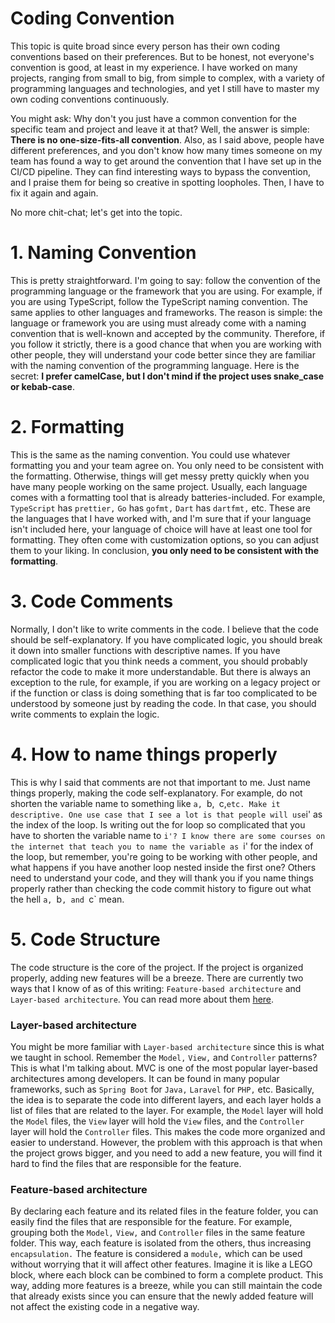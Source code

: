 # Coding Convention

This topic is quite broad since every person has their own coding conventions based on their preferences. But to be honest, not everyone's convention is good, at least in my experience. I have worked on many projects, ranging from small to big, from simple to complex, with a variety of programming languages and technologies, and yet I still have to master my own coding conventions continuously.

You might ask: Why don't you just have a common convention for the specific team and project and leave it at that? Well, the answer is simple: **There is no one-size-fits-all convention**. Also, as I said above, people have different preferences, and you don't know how many times someone on my team has found a way to get around the convention that I have set up in the CI/CD pipeline. They can find interesting ways to bypass the convention, and I praise them for being so creative in spotting loopholes. Then, I have to fix it again and again.

No more chit-chat; let's get into the topic.

# 1. Naming Convention

This is pretty straightforward. I'm going to say: follow the convention of the programming language or the framework that you are using. For example, if you are using TypeScript, follow the TypeScript naming convention. The same applies to other languages and frameworks. The reason is simple: the language or framework you are using must already come with a naming convention that is well-known and accepted by the community. Therefore, if you follow it strictly, there is a good chance that when you are working with other people, they will understand your code better since they are familiar with the naming convention of the programming language. Here is the secret: **I prefer camelCase, but I don't mind if the project uses snake_case or kebab-case**.

# 2. Formatting

This is the same as the naming convention. You could use whatever formatting you and your team agree on. You only need to be consistent with the formatting. Otherwise, things will get messy pretty quickly when you have many people working on the same project. Usually, each language comes with a formatting tool that is already batteries-included. For example, `TypeScript` has `prettier,` `Go` has `gofmt,` `Dart` has `dartfmt,` etc. These are the languages that I have worked with, and I'm sure that if your language isn't included here, your language of choice will have at least one tool for formatting. They often come with customization options, so you can adjust them to your liking. In conclusion, **you only need to be consistent with the formatting**.

# 3. Code Comments

Normally, I don't like to write comments in the code. I believe that the code should be self-explanatory. If you have complicated logic, you should break it down into smaller functions with descriptive names. If you have complicated logic that you think needs a comment, you should probably refactor the code to make it more understandable. But there is always an exception to the rule, for example, if you are working on a legacy project or if the function or class is doing something that is far too complicated to be understood by someone just by reading the code. In that case, you should write comments to explain the logic.




# 4. How to name things properly

This is why I said that comments are not that important to me. Just name things properly, making the code self-explanatory. For example, do not shorten the variable name to something like `a, `b,` `c,` etc. Make it descriptive. One use case that I see a lot is that people will use `i' as the index of the loop. Is writing out the for loop so complicated that you have to shorten the variable name to `i'? I know there are some courses on the internet that teach you to name the variable as `i' for the index of the loop, but remember, you're going to be working with other people, and what happens if you have another loop nested inside the first one? Others need to understand your code, and they will thank you if you name things properly rather than checking the code commit history to figure out what the hell `a, `b`, and `c` mean.

# 5. Code Structure

The code structure is the core of the project. If the project is organized properly, adding new features will be a breeze. There are currently two ways that I know of as of this writing: `Feature-based architecture` and `Layer-based architecture`. You can read more about them [here](https://medium.com/sahibinden-technology/package-by-layer-vs-package-by-feature-7e89cde2ae3a).

### Layer-based architecture
You might be more familiar with `Layer-based architecture` since this is what we taught in school. Remember the `Model,` `View,` and `Controller` patterns? This is what I'm talking about. MVC is one of the most popular layer-based architectures among developers.
It can be found in many popular frameworks, such as `Spring Boot` for `Java,` `Laravel` for `PHP,` etc. Basically, the idea is to separate the code into different layers, and each layer holds a list of files that are related to the layer. For example, the `Model` layer will hold the `Model` files, the `View` layer will hold the `View` files, and the `Controller` layer will hold the `Controller` files. This makes the code more organized and easier to understand. However, the problem with this approach is that when the project grows bigger, and you need to add a new feature, you will find it hard to find the files that are responsible for the feature.

### Feature-based architecture
By declaring each feature and its related files in the feature folder, you can easily find the files that are responsible for the feature. For example, grouping both the `Model,` `View,` and `Controller` files in the same feature folder. This way, each feature is isolated from the others, thus increasing `encapsulation.` The feature is considered a `module,` which can be used without worrying that it will affect other features. Imagine it is like a LEGO block, where each block can be combined to form a complete product. This way, adding more features is a breeze, while you can still maintain the code that already exists since you can ensure that the newly added feature will not affect the existing code in a negative way.